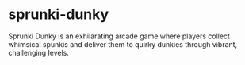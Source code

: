 # sprunki-dunky
Sprunki Dunky is an exhilarating arcade game where players collect whimsical spunkis and deliver them to quirky dunkies through vibrant, challenging levels.
